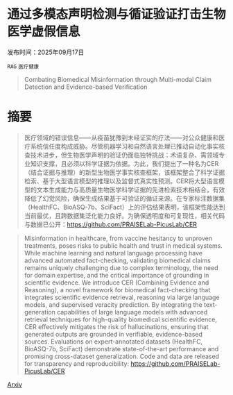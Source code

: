 # 通过多模态声明检测与循证验证打击生物医学虚假信息

发布时间：2025年09月17日

`RAG` `医疗健康`

> Combating Biomedical Misinformation through Multi-modal Claim Detection and Evidence-based Verification

# 摘要

> 医疗领域的错误信息——从疫苗犹豫到未经证实的疗法——对公众健康和医疗系统信任度构成威胁。尽管机器学习和自然语言处理已推动自动化事实核查技术进步，但生物医学声明的验证仍面临独特挑战：术语复杂、需领域专业知识支撑，且必须以科学证据为依据。为此，我们提出了一种名为CER（结合证据与推理）的新型生物医学事实核查框架，该框架整合了科学证据检索、基于大型语言模型的推理以及监督式真实性预测。CER将大型语言模型的文本生成能力与高质量生物医学科学证据的先进检索技术相结合，有效降低了幻觉风险，确保生成结果基于可验证的循证来源。在专家标注数据集（HealthFC、BioASQ-7b、SciFact）上的评估结果表明，该框架性能达到当前最优，且跨数据集泛化能力良好。为确保透明度和可复现性，相关代码与数据已公开：https://github.com/PRAISELab-PicusLab/CER

> Misinformation in healthcare, from vaccine hesitancy to unproven treatments, poses risks to public health and trust in medical systems. While machine learning and natural language processing have advanced automated fact-checking, validating biomedical claims remains uniquely challenging due to complex terminology, the need for domain expertise, and the critical importance of grounding in scientific evidence. We introduce CER (Combining Evidence and Reasoning), a novel framework for biomedical fact-checking that integrates scientific evidence retrieval, reasoning via large language models, and supervised veracity prediction. By integrating the text-generation capabilities of large language models with advanced retrieval techniques for high-quality biomedical scientific evidence, CER effectively mitigates the risk of hallucinations, ensuring that generated outputs are grounded in verifiable, evidence-based sources. Evaluations on expert-annotated datasets (HealthFC, BioASQ-7b, SciFact) demonstrate state-of-the-art performance and promising cross-dataset generalization. Code and data are released for transparency and reproducibility: https://github.com/PRAISELab-PicusLab/CER

[Arxiv](https://arxiv.org/abs/2509.13888)